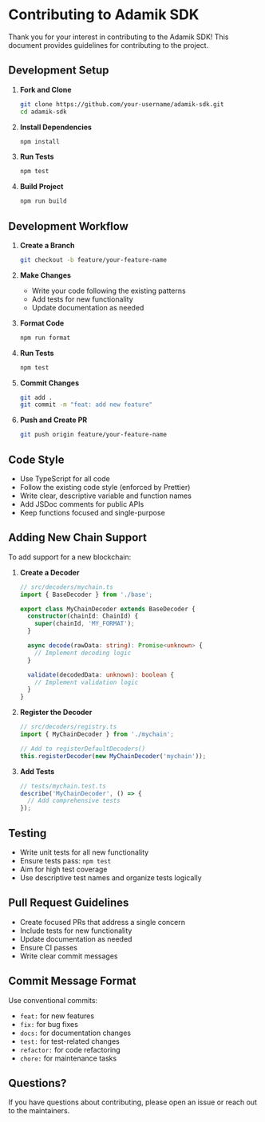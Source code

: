 # Contributing to Adamik SDK

Thank you for your interest in contributing to the Adamik SDK! This document provides guidelines for contributing to the project.

## Development Setup

1. **Fork and Clone**
   ```bash
   git clone https://github.com/your-username/adamik-sdk.git
   cd adamik-sdk
   ```

2. **Install Dependencies**
   ```bash
   npm install
   ```

3. **Run Tests**
   ```bash
   npm test
   ```

4. **Build Project**
   ```bash
   npm run build
   ```

## Development Workflow

1. **Create a Branch**
   ```bash
   git checkout -b feature/your-feature-name
   ```

2. **Make Changes**
   - Write your code following the existing patterns
   - Add tests for new functionality
   - Update documentation as needed

3. **Format Code**
   ```bash
   npm run format
   ```

4. **Run Tests**
   ```bash
   npm test
   ```

5. **Commit Changes**
   ```bash
   git add .
   git commit -m "feat: add new feature"
   ```

6. **Push and Create PR**
   ```bash
   git push origin feature/your-feature-name
   ```

## Code Style

- Use TypeScript for all code
- Follow the existing code style (enforced by Prettier)
- Write clear, descriptive variable and function names
- Add JSDoc comments for public APIs
- Keep functions focused and single-purpose

## Adding New Chain Support

To add support for a new blockchain:

1. **Create a Decoder**
   ```typescript
   // src/decoders/mychain.ts
   import { BaseDecoder } from './base';
   
   export class MyChainDecoder extends BaseDecoder {
     constructor(chainId: ChainId) {
       super(chainId, 'MY_FORMAT');
     }
   
     async decode(rawData: string): Promise<unknown> {
       // Implement decoding logic
     }
   
     validate(decodedData: unknown): boolean {
       // Implement validation logic
     }
   }
   ```

2. **Register the Decoder**
   ```typescript
   // src/decoders/registry.ts
   import { MyChainDecoder } from './mychain';
   
   // Add to registerDefaultDecoders()
   this.registerDecoder(new MyChainDecoder('mychain'));
   ```

3. **Add Tests**
   ```typescript
   // tests/mychain.test.ts
   describe('MyChainDecoder', () => {
     // Add comprehensive tests
   });
   ```

## Testing

- Write unit tests for all new functionality
- Ensure tests pass: `npm test`
- Aim for high test coverage
- Use descriptive test names and organize tests logically

## Pull Request Guidelines

- Create focused PRs that address a single concern
- Include tests for new functionality
- Update documentation as needed
- Ensure CI passes
- Write clear commit messages

## Commit Message Format

Use conventional commits:
- `feat:` for new features
- `fix:` for bug fixes
- `docs:` for documentation changes
- `test:` for test-related changes
- `refactor:` for code refactoring
- `chore:` for maintenance tasks

## Questions?

If you have questions about contributing, please open an issue or reach out to the maintainers.